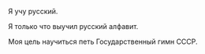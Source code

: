 Я учу русский.

Я только что выучил русский алфавит.

Моя цель научиться петь Государственный гимн СССР.
